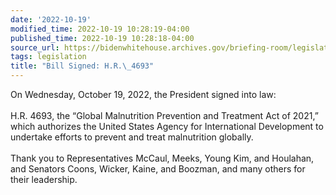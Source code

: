 ```yaml
---
date: '2022-10-19'
modified_time: 2022-10-19 10:28:19-04:00
published_time: 2022-10-19 10:28:18-04:00
source_url: https://bidenwhitehouse.archives.gov/briefing-room/legislation/2022/10/19/bill-signed-h-r-4693/
tags: legislation
title: "Bill Signed: H.R.\_4693"
---
```

 
On Wednesday, October 19, 2022, the President signed into law:  
   
H.R. 4693, the “Global Malnutrition Prevention and Treatment Act of
2021,” which authorizes the United States Agency for International
Development to undertake efforts to prevent and treat malnutrition
globally.  
   
Thank you to Representatives McCaul, Meeks, Young Kim, and Houlahan, and
Senators Coons, Wicker, Kaine, and Boozman, and many others for their
leadership.
